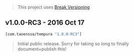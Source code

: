 > This project uses [Break Versioning](https://github.com/ptaoussanis/encore/blob/master/BREAK-VERSIONING.md)

## v1.0.0-RC3 - 2016 Oct 17

```clojure
[com.taoensso/tempura "1.0.0-RC3"]
```

> Initial public release. Sorry for taking so long to finally document+publish this!
